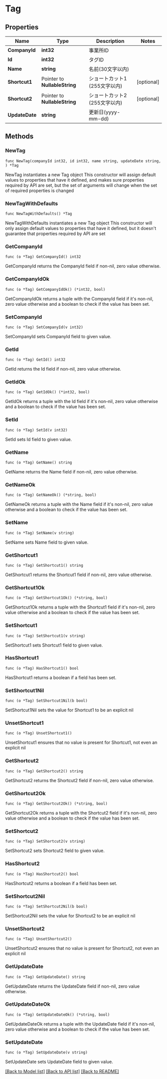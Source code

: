 # Tag

## Properties

Name | Type | Description | Notes
------------ | ------------- | ------------- | -------------
**CompanyId** | **int32** | 事業所ID | 
**Id** | **int32** | タグID | 
**Name** | **string** | 名前(30文字以内) | 
**Shortcut1** | Pointer to **NullableString** | ショートカット1 (255文字以内) | [optional] 
**Shortcut2** | Pointer to **NullableString** | ショートカット2 (255文字以内) | [optional] 
**UpdateDate** | **string** | 更新日(yyyy-mm-dd) | 

## Methods

### NewTag

`func NewTag(companyId int32, id int32, name string, updateDate string, ) *Tag`

NewTag instantiates a new Tag object
This constructor will assign default values to properties that have it defined,
and makes sure properties required by API are set, but the set of arguments
will change when the set of required properties is changed

### NewTagWithDefaults

`func NewTagWithDefaults() *Tag`

NewTagWithDefaults instantiates a new Tag object
This constructor will only assign default values to properties that have it defined,
but it doesn't guarantee that properties required by API are set

### GetCompanyId

`func (o *Tag) GetCompanyId() int32`

GetCompanyId returns the CompanyId field if non-nil, zero value otherwise.

### GetCompanyIdOk

`func (o *Tag) GetCompanyIdOk() (*int32, bool)`

GetCompanyIdOk returns a tuple with the CompanyId field if it's non-nil, zero value otherwise
and a boolean to check if the value has been set.

### SetCompanyId

`func (o *Tag) SetCompanyId(v int32)`

SetCompanyId sets CompanyId field to given value.


### GetId

`func (o *Tag) GetId() int32`

GetId returns the Id field if non-nil, zero value otherwise.

### GetIdOk

`func (o *Tag) GetIdOk() (*int32, bool)`

GetIdOk returns a tuple with the Id field if it's non-nil, zero value otherwise
and a boolean to check if the value has been set.

### SetId

`func (o *Tag) SetId(v int32)`

SetId sets Id field to given value.


### GetName

`func (o *Tag) GetName() string`

GetName returns the Name field if non-nil, zero value otherwise.

### GetNameOk

`func (o *Tag) GetNameOk() (*string, bool)`

GetNameOk returns a tuple with the Name field if it's non-nil, zero value otherwise
and a boolean to check if the value has been set.

### SetName

`func (o *Tag) SetName(v string)`

SetName sets Name field to given value.


### GetShortcut1

`func (o *Tag) GetShortcut1() string`

GetShortcut1 returns the Shortcut1 field if non-nil, zero value otherwise.

### GetShortcut1Ok

`func (o *Tag) GetShortcut1Ok() (*string, bool)`

GetShortcut1Ok returns a tuple with the Shortcut1 field if it's non-nil, zero value otherwise
and a boolean to check if the value has been set.

### SetShortcut1

`func (o *Tag) SetShortcut1(v string)`

SetShortcut1 sets Shortcut1 field to given value.

### HasShortcut1

`func (o *Tag) HasShortcut1() bool`

HasShortcut1 returns a boolean if a field has been set.

### SetShortcut1Nil

`func (o *Tag) SetShortcut1Nil(b bool)`

 SetShortcut1Nil sets the value for Shortcut1 to be an explicit nil

### UnsetShortcut1
`func (o *Tag) UnsetShortcut1()`

UnsetShortcut1 ensures that no value is present for Shortcut1, not even an explicit nil
### GetShortcut2

`func (o *Tag) GetShortcut2() string`

GetShortcut2 returns the Shortcut2 field if non-nil, zero value otherwise.

### GetShortcut2Ok

`func (o *Tag) GetShortcut2Ok() (*string, bool)`

GetShortcut2Ok returns a tuple with the Shortcut2 field if it's non-nil, zero value otherwise
and a boolean to check if the value has been set.

### SetShortcut2

`func (o *Tag) SetShortcut2(v string)`

SetShortcut2 sets Shortcut2 field to given value.

### HasShortcut2

`func (o *Tag) HasShortcut2() bool`

HasShortcut2 returns a boolean if a field has been set.

### SetShortcut2Nil

`func (o *Tag) SetShortcut2Nil(b bool)`

 SetShortcut2Nil sets the value for Shortcut2 to be an explicit nil

### UnsetShortcut2
`func (o *Tag) UnsetShortcut2()`

UnsetShortcut2 ensures that no value is present for Shortcut2, not even an explicit nil
### GetUpdateDate

`func (o *Tag) GetUpdateDate() string`

GetUpdateDate returns the UpdateDate field if non-nil, zero value otherwise.

### GetUpdateDateOk

`func (o *Tag) GetUpdateDateOk() (*string, bool)`

GetUpdateDateOk returns a tuple with the UpdateDate field if it's non-nil, zero value otherwise
and a boolean to check if the value has been set.

### SetUpdateDate

`func (o *Tag) SetUpdateDate(v string)`

SetUpdateDate sets UpdateDate field to given value.



[[Back to Model list]](../README.md#documentation-for-models) [[Back to API list]](../README.md#documentation-for-api-endpoints) [[Back to README]](../README.md)


